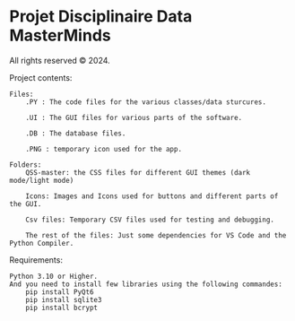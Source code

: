 # Projet Disciplinaire Data MasterMinds
All rights reserved © 2024.


Project contents:

    Files:
        .PY : The code files for the various classes/data sturcures.

        .UI : The GUI files for various parts of the software.

        .DB : The database files.

        .PNG : temporary icon used for the app.

    Folders:
        QSS-master: the CSS files for different GUI themes (dark mode/light mode)

        Icons: Images and Icons used for buttons and different parts of the GUI.

        Csv files: Temporary CSV files used for testing and debugging.

        The rest of the files: Just some dependencies for VS Code and the Python Compiler.


Requirements:

    Python 3.10 or Higher.
    And you need to install few libraries using the following commandes:
        pip install PyQt6
        pip install sqlite3
        pip install bcrypt




